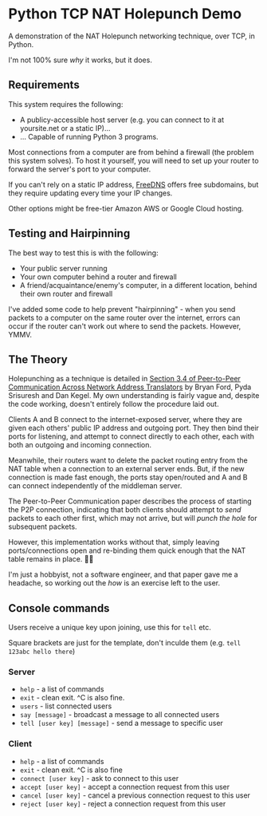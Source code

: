 # Python TCP NAT Holepunch Demo

A demonstration of the NAT Holepunch networking technique, over TCP, in Python.

I'm not 100% sure *why* it works, but it does.


## Requirements

This system requires the following:
* A publicy-accessible host server (e.g. you can connect to it at yoursite.net or a static IP)...
* ... Capable of running Python 3 programs.

Most connections from a computer are from behind a firewall (the problem this system solves). To host it yourself, you will need to set up your router to forward the server's port to your computer.

If you can't rely on a static IP address, [FreeDNS](https://freedns.afraid.org/) offers free subdomains, but they require updating every time your IP changes.

Other options might be free-tier Amazon AWS or Google Cloud hosting.


## Testing and Hairpinning

The best way to test this is with the following:
* Your public server running
* Your own computer behind a router and firewall
* A friend/acquaintance/enemy's computer, in a different location, behind their own router and firewall

I've added some code to help prevent "hairpinning" - when you send packets to a computer on the same router over the internet, errors can occur if the router can't work out where to send the packets. However, YMMV.


## The Theory

Holepunching as a technique is detailed in [Section 3.4 of Peer-to-Peer Communication Across Network Address Translators](https://bford.info/pub/net/p2pnat/#SECTION00034000000000000000) by Bryan Ford, Pyda Srisuresh and Dan Kegel. My own understanding is fairly vague and, despite the code working, doesn't entirely follow the procedure laid out.

Clients A and B connect to the internet-exposed server, where they are given each others' public IP address and outgoing port. They then bind their ports for listening, and attempt to connect directly to each other, each with both an outgoing and incoming connection.

Meanwhile, their routers want to delete the packet routing entry from the NAT table when a connection to an external server ends. But, if the new connection is made fast enough, the ports stay open/routed and A and B can connect independently of the middleman server.

The Peer-to-Peer Communication paper describes the process of starting the P2P connection, indicating that both clients should attempt to *send* packets to each other first, which may not arrive, but will *punch the hole* for subsequent packets.

However, this implementation works without that, simply leaving ports/connections open and re-binding them quick enough that the NAT table remains in place. 🤷‍♂️

I'm just a hobbyist, not a software engineer, and that paper gave me a headache, so working out the *how* is an exercise left to the user.


## Console commands

Users receive a unique key upon joining, use this for `tell` etc.

Square brackets are just for the template, don't inculde them (e.g. `tell 123abc hello there`)

### Server

* `help` - a list of commands
* `exit` - clean exit. ^C is also fine.
* `users` - list connected users
* `say [message]` - broadcast a message to all connected users
* `tell [user key] [message]` - send a message to specific user

### Client

* `help` - a list of commands
* `exit` - clean exit. ^C is also fine
* `connect [user key]` - ask to connect to this user
* `accept [user key]` - accept a connection request from this user
* `cancel [user key]` - cancel a previous connection request to this user
* `reject [user key]` - reject a connection request from this user